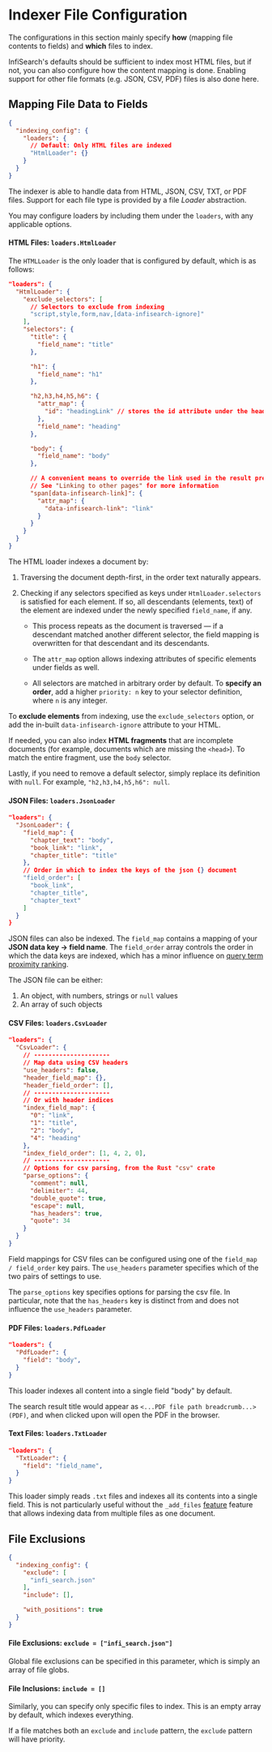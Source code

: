 # Indexer File Configuration

The configurations in this section mainly specify **how** (mapping file contents to fields) and **which** files to index.

InfiSearch's defaults should be sufficient to index most HTML files, but if not, you can also configure how the content mapping is done. Enabling support for other file formats (e.g. JSON, CSV, PDF) files is also done here.

## Mapping File Data to Fields

```json
{
  "indexing_config": {
    "loaders": {
      // Default: Only HTML files are indexed
      "HtmlLoader": {}
    }
  }
}
```

The indexer is able to handle data from HTML, JSON, CSV, TXT, or PDF files. Support for each file type is provided by a file *Loader* abstraction.

You may configure loaders by including them under the `loaders`, with any applicable options.


#### HTML Files: **`loaders.HtmlLoader`**

The `HTMLLoader` is the only loader that is configured by default, which is as follows:

```json
"loaders": {
  "HtmlLoader": {
    "exclude_selectors": [
      // Selectors to exclude from indexing
      "script,style,form,nav,[data-infisearch-ignore]"
    ],
    "selectors": {
      "title": {
        "field_name": "title"
      },

      "h1": {
        "field_name": "h1"
      },

      "h2,h3,h4,h5,h6": {
        "attr_map": {
          "id": "headingLink" // stores the id attribute under the headingLink field
        },
        "field_name": "heading"
      },

      "body": {
        "field_name": "body"
      },

      // A convenient means to override the link used in the result preview
      // See "Linking to other pages" for more information
      "span[data-infisearch-link]": {
        "attr_map": {
          "data-infisearch-link": "link"
        }
      }
    }
  }
}
```

The HTML loader indexes a document by:

1. Traversing the document depth-first, in the order text naturally appears.

2. Checking if any selectors specified as keys under `HtmlLoader.selectors` is satisfied for each element. If so, all descendants (elements, text) of the element are indexed under the newly specified `field_name`, if any.

   - This process repeats as the document is traversed — if a descendant matched another different selector, the field mapping is overwritten for that descendant and its descendants.

   - The `attr_map` option allows indexing attributes of specific elements under fields as well.

   - All selectors are matched in arbitrary order by default. To **specify an order**, add a higher `priority: n` key to your selector definition, where `n` is any integer.

To **exclude elements** from indexing, use the `exclude_selectors` option, or add the in-built `data-infisearch-ignore` attribute to your HTML.

If needed, you can also index **HTML fragments** that are incomplete documents (for example, documents which are missing the `<head>`). To match the entire fragment, use the `body` selector.

Lastly, if you need to remove a default selector, simply replace its definition with `null`. For example, `"h2,h3,h4,h5,h6": null`.

#### JSON Files: **`loaders.JsonLoader`**

```json
"loaders": {
  "JsonLoader": {
    "field_map": {
      "chapter_text": "body",
      "book_link": "link",
      "chapter_title": "title"
    },
    // Order in which to index the keys of the json {} document
    "field_order": [
      "book_link",
      "chapter_title",
      "chapter_text"
    ]
  }
}
```

JSON files can also be indexed. The `field_map` contains a mapping of your **JSON data key -> field name**.
The `field_order` array controls the order in which the data keys are indexed, which has a minor influence on [query term proximity ranking](../introduction.md#ranking-model).

The JSON file can be either:
1. An object, with numbers, strings or `null` values
2. An array of such objects


#### CSV Files: **`loaders.CsvLoader`**

```json
"loaders": {
  "CsvLoader": {
    // ---------------------
    // Map data using CSV headers
    "use_headers": false,
    "header_field_map": {},
    "header_field_order": [],
    // ---------------------
    // Or with header indices
    "index_field_map": {
      "0": "link",
      "1": "title",
      "2": "body",
      "4": "heading"
    },
    "index_field_order": [1, 4, 2, 0],
    // ---------------------
    // Options for csv parsing, from the Rust "csv" crate
    "parse_options": {
      "comment": null,
      "delimiter": 44,
      "double_quote": true,
      "escape": null,
      "has_headers": true,
      "quote": 34
    }
  }
}
```

Field mappings for CSV files can be configured using one of the `field_map / field_order` key pairs. The `use_headers` parameter specifies which of the two pairs of settings to use.

The `parse_options` key specifies options for parsing the csv file. In particular, note that the `has_headers` key is distinct from and does not influence the `use_headers` parameter.

#### PDF Files: **`loaders.PdfLoader`**

```json
"loaders": {
  "PdfLoader": {
    "field": "body",
  }
}
```

This loader indexes all content into a single field "body" by default.

The search result title would appear as `<...PDF file path breadcrumb...> (PDF)`, and when clicked upon will open the PDF in the browser.

#### Text Files: **`loaders.TxtLoader`**

```json
"loaders": {
  "TxtLoader": {
    "field": "field_name",
  }
}
```

This loader simply reads `.txt` files and indexes all its contents into a single field. This is not particularly useful without the `_add_files` [feature](./misc.md#indexing-multiple-files-under-one-document) feature that allows indexing data from multiple files as one document.

## File Exclusions

```json
{
  "indexing_config": {
    "exclude": [
      "infi_search.json"
    ],
    "include": [],

    "with_positions": true
  }
}
```

#### File Exclusions: **`exclude = ["infi_search.json"]`**

Global file exclusions can be specified in this parameter, which is simply an array of file globs.

#### File Inclusions: **`include = []`**

Similarly, you can specify only specific files to index. This is an empty array by default, which indexes everything.

If a file matches both an `exclude` and `include` pattern, the `exclude` pattern will have priority.
